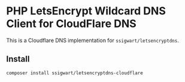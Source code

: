 # PHP LetsEncrypt Wildcard DNS Client for CloudFlare DNS

This is a Cloudflare DNS implementation for `ssigwart/letsencryptdns`.

## Install
```sh
composer install ssigwart/letsencryptdns-cloudflare
```
